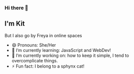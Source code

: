 ### Hi there 👋

## I'm Kit
But I also go by Freya in online spaces

<!--
**freyaliesel/freyaliesel** is a ✨ _special_ ✨ repository because its `README.md` (this file) appears on your GitHub profile.

Here are some ideas to get you started: -->
- 😄 Pronouns: She/Her
- 🌱 I’m currently learning: JavaScript and WebDev!
- 🔭 I’m currently working on: how to keep it simple, I tend to overcomplicate things.
- ⚡ Fun fact: I belong to a sphynx cat!
<!-- 📫 How to reach me: freyacodes@gmail.com
👯 I’m looking to collaborate on ...
🤔 I’m looking for help with ...
💬 Ask me about ... -->




